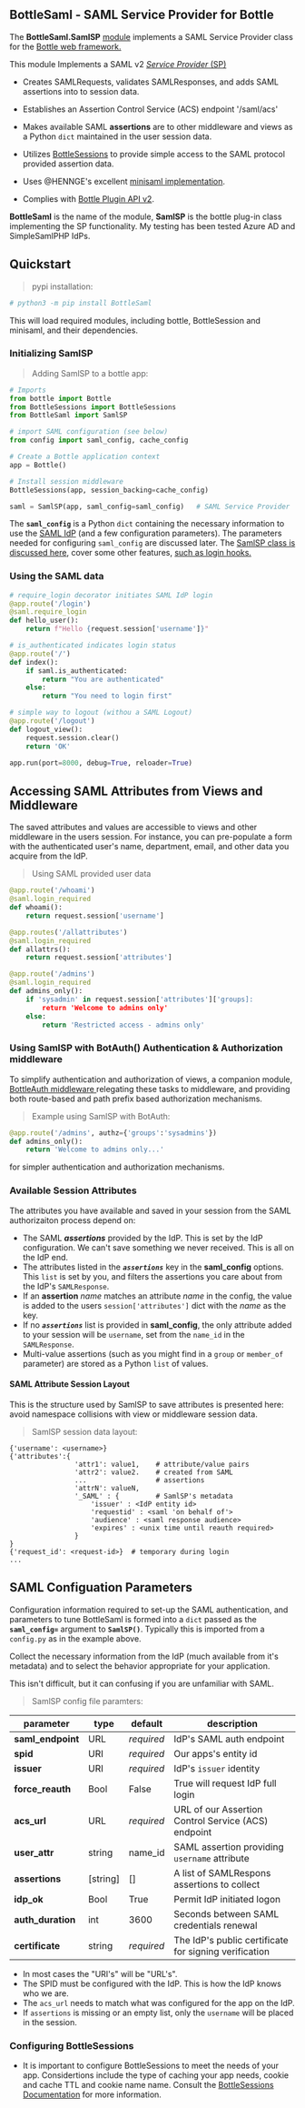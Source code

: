  ## BottleSaml - SAML Service Provider for Bottle

The **BottleSaml.SamlSP** [module](../README.md) implements a SAML Service Provider class for the [Bottle web framework.](https://github.com/bottlepy/bottle) 

This module Implements a SAML v2 [*Service Provider* (SP)](https://en.wikipedia.org/wiki/Service_provider_(SAML)) 
* Creates SAMLRequests, validates SAMLResponses, and adds SAML assertions into to session data.
  
* Establishes an Assertion Control Service (ACS) endpoint '/saml/acs'

* Makes available SAML **assertions** are to other middleware and views as a Python `dict` maintained in the user session data.

* Utilizes [BottleSessions](https://github.com/Glocktober/BottleSessions) to provide simple access to the SAML protocol provided assertion data.

* Uses @HENNGE's excellent [minisaml implementation](https://github.com/HENNGE/minisaml).

* Complies with [Bottle Plugin API v2](https://bottlepy.org/docs/dev/plugindev.html).

**BottleSaml** is the name of the module, **SamlSP** is the bottle plug-in class implementing the SP functionality. My testing has been tested Azure AD and SimpleSamlPHP IdPs.

## Quickstart
> pypi installation:
```bash
# python3 -m pip install BottleSaml
```
This will load required modules, including bottle, BottleSession and minisaml, and their dependencies.
### Initializing SamlSP
> Adding SamlSP to a bottle app:
```python
# Imports
from bottle import Bottle
from BottleSessions import BottleSessions   
from BottleSaml import SamlSP  

# import SAML configuration (see below)
from config import saml_config, cache_config              

# Create a Bottle application context
app = Bottle()                              

# Install session middleware
BottleSessions(app, session_backing=cache_config)     

saml = SamlSP(app, saml_config=saml_config)   # SAML Service Provider
```

The **`saml_config`** is a Python `dict` containing the necessary information to use the [SAML IdP](https://en.wikipedia.org/wiki/Identity_provider_(SAML)) (and a few configuration parameters). The parameters needed for configuring `saml_config` are discussed later. The [SamlSP class is discussed here](SAMLSPCLASS.md), cover some other features, [such as login hooks.](LOGINHOOKS.md)
### Using the SAML data
```python
# require_login decorator initiates SAML IdP login
@app.route('/login')
@saml.require_login         
def hello_user():
    return f"Hello {request.session['username']}"

# is_authenticated indicates login status
@app.route('/')
def index():
    if saml.is_authenticated:
        return "You are authenticated"
    else:
        return "You need to login first"

# simple way to logout (withou a SAML Logout)
@app.route('/logout')
def logout_view():
    request.session.clear()
    return 'OK'

app.run(port=8000, debug=True, reloader=True)
```

## Accessing SAML Attributes from Views and Middleware
The saved attributes and values are accessible to views and other middleware in the users session. For instance, you can pre-populate a form with the authenticated user's name, department, email, and other data you acquire from the IdP.
> Using SAML provided user data
```python
@app.route('/whoami')
@saml.login_required
def whoami():
    return request.session['username']

@app.routes('/allattributes')
@saml.login_required
def allattrs():
    return request.session['attributes']

@app.route('/admins')
@saml.login_required
def admins_only():
    if 'sysadmin' in request.session['attributes']['groups]:
        return 'Welcome to admins only'
    else:
        return 'Restricted access - admins only'

```
### Using SamlSP with BotAuth() Authentication & Authorization middleware
To simplify authentication and authorization of views, a companion module, [ BottleAuth middleware ](https://github.com/Glocktober/BottleAuth) relegating these tasks to middleware, and providing both route-based and path prefix based authorization mechanisms.
> Example using SamlSP with BotAuth:
```python
@app.route('/admins', authz={'groups':'sysadmins'})
def admins_only():
    return 'Welcome to admins only...'
```
for simpler authentication and authorization mechanisms.
### Available Session Attributes  
The attributes you have available and saved in your session from the SAML authorizaiton process depend on:
* The SAML ***assertions*** provided by the IdP. This is set by the IdP configuration. We can't save something we never received. This is all on the IdP end.
* The attributes listed in the ***`assertions`*** key in the **saml_config** options. This `list` is set by you, and filters the assertions you care about from the IdP's `SAMLResponse`. 
* If an **assertion** *name* matches an attribute *name* in the config, the value is added to the users `session['attributes']` dict with the *name* as the key.
* If no ***`assertions`*** list is provided in **saml_config**, the only attribute added to your session will be `username`, set from the `name_id` in the `SAMLResponse`. 
* Multi-value assertions (such as you might find in a `group` or `member_of` parameter) are stored as a Python `list` of values.

#### SAML Attribute Session Layout
This is the structure used by SamlSP to save attributes is presented here: avoid namespace collisions with view or middleware session data.
> SamlSP session data layout:
```
{'username': <username>}
{'attributes':{
                'attr1': value1,    # attribute/value pairs 
                'attr2': value2.    # created from SAML
                ...                 # assertions
                'attrN': valueN,
                '_SAML' : {         # SamlSP's metadata
                    'issuer' : <IdP entity id>
                    'requestid' : <saml 'on behalf of'> 
                    'audience' : <saml response audience>
                    'expires' : <unix time until reauth required>
                }
}
{'request_id': <request-id>}  # temporary during login
... 
```

## SAML Configuation Parameters

Configuration information required to set-up the SAML authentication, and parameters to tune BottleSaml is formed into a `dict` passed as the **`saml_config=`** argument to **`SamlSP()`**.  Typically this is imported from a `config.py` as in the example above.

Collect the necessary information from the IdP (much available from it's metadata) and to select the behavior appropriate for your application.  

This isn't difficult, but it can confusing if you are unfamiliar with SAML.
>SamlSP config file paramters: 

| **parameter**  |**type** | **default** | **description**
|------------------|-----|--------|----------------------|
|**saml_endpoint** |URL|*required*|IdP's SAML auth endpoint|
|**spid** |URI|*required*|Our apps's entity id|
|**issuer** |URI|*required*|IdP's `issuer` identity|
|**force_reauth**|Bool|False| True will request IdP full login|
|**acs_url** |URL|*required*|URL of our Assertion Control Service (ACS) endpoint|
|**user_attr**|string|name_id|SAML assertion providing `username` attribute|
|**assertions**|[string]|[]|A list of SAMLRespons assertions to collect|
|**idp_ok**|Bool|True|Permit IdP initiated logon|
|**auth_duration**|int|3600|Seconds between SAML credentials renewal |
|**certificate**|string|*required*|The IdP's public certificate for signing verification|

* In most cases the "URI's" will be "URL's".
* The SPID must be configured with the IdP. This is how the IdP knows who we are.
* The `acs_url` needs to match what was configured for the app on the IdP.
* If `assertions` is missing or an empty list, only the `username` will be placed in the session.

### Configuring BottleSessions
* It is important to configure BottleSessions to meet the needs of your app.  Considertions include the type of caching your app needs, cookie and cache TTL and cookie name name. Consult the [BottleSessions Documentation](https://github.com/Glocktober/BottleSessions) for more information.

